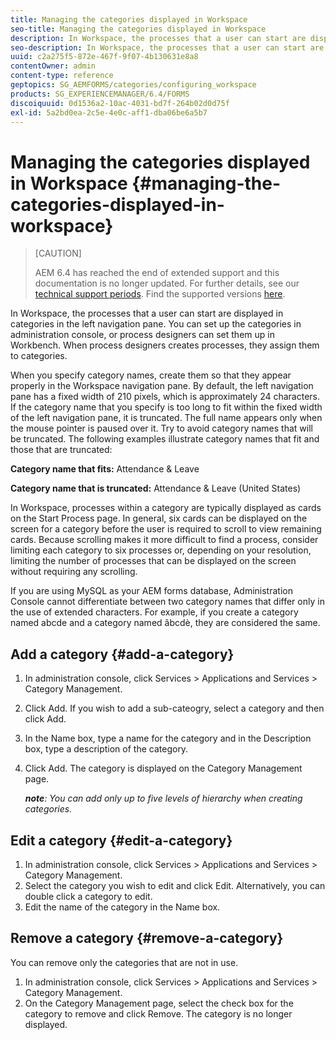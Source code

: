 ```yaml
---
title: Managing the categories displayed in Workspace 
seo-title: Managing the categories displayed in Workspace 
description: In Workspace, the processes that a user can start are displayed in categories in the left navigation pane. Learn how you can manage these categories displayed in Workspace.
seo-description: In Workspace, the processes that a user can start are displayed in categories in the left navigation pane. Learn how you can manage these categories displayed in Workspace.
uuid: c2a275f5-872e-467f-9f07-4b130631e8a8
contentOwner: admin
content-type: reference
geptopics: SG_AEMFORMS/categories/configuring_workspace
products: SG_EXPERIENCEMANAGER/6.4/FORMS
discoiquuid: 0d1536a2-10ac-4031-bd7f-264b02d0d75f
exl-id: 5a2bd0ea-2c5e-4e0c-aff1-dba06be6a5b7
---
```

# Managing the categories displayed in Workspace {#managing-the-categories-displayed-in-workspace}

>[CAUTION]
>
>AEM 6.4 has reached the end of extended support and this documentation is no longer updated. For further details, see our [technical support periods](https://helpx.adobe.com/support/programs/eol-matrix.html). Find the supported versions [here](https://experienceleague.adobe.com/docs/).

In Workspace, the processes that a user can start are displayed in categories in the left navigation pane. You can set up the categories in administration console, or process designers can set them up in Workbench. When process designers creates processes, they assign them to categories.

When you specify category names, create them so that they appear properly in the Workspace navigation pane. By default, the left navigation pane has a fixed width of 210 pixels, which is approximately 24 characters. If the category name that you specify is too long to fit within the fixed width of the left navigation pane, it is truncated. The full name appears only when the mouse pointer is paused over it. Try to avoid category names that will be truncated. The following examples illustrate category names that fit and those that are truncated:

**Category name that fits:** Attendance & Leave

**Category name that is truncated:** Attendance & Leave (United States)

In Workspace, processes within a category are typically displayed as cards on the Start Process page. In general, six cards can be displayed on the screen for a category before the user is required to scroll to view remaining cards. Because scrolling makes it more difficult to find a process, consider limiting each category to six processes or, depending on your resolution, limiting the number of processes that can be displayed on the screen without requiring any scrolling.

If you are using MySQL as your AEM forms database, Administration Console cannot differentiate between two category names that differ only in the use of extended characters. For example, if you create a category named abcde and a category named âbcdè, they are considered the same.

## Add a category {#add-a-category}

1. In administration console, click Services &gt; Applications and Services &gt; Category Management.
1. Click Add. If you wish to add a sub-cateogry, select a category and then click Add.
1. In the Name box, type a name for the category and in the Description box, type a description of the category.
1. Click Add. The category is displayed on the Category Management page.

   ***note**: You can add only up to five levels of hierarchy when creating categories.*

## Edit a category {#edit-a-category}

1. In administration console, click Services &gt; Applications and Services &gt; Category Management.
1. Select the category you wish to edit and click Edit. Alternatively, you can double click a category to edit.
1. Edit the name of the category in the Name box.

## Remove a category {#remove-a-category}

You can remove only the categories that are not in use.

1. In administration console, click Services &gt; Applications and Services &gt; Category Management.
1. On the Category Management page, select the check box for the category to remove and click Remove. The category is no longer displayed.

